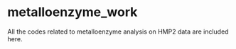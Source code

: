 # metalloenzyme_work
All the codes related to metalloenzyme analysis on HMP2 data are included here.
